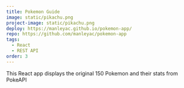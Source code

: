 ```yaml
---
title: Pokemon Guide
image: static/pikachu.png
project-image: static/pikachu.png
deploy: https://manleyac.github.io/pokemon-app/
repo: https://github.com/manleyac/pokemon-app
tags:
  - React
  - REST API
order: 3
---
```

This React app displays the original 150 Pokemon and their stats from PokeAPI